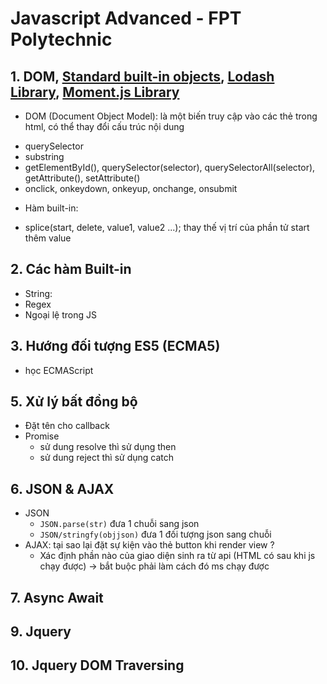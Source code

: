 # Javascript Advanced - FPT Polytechnic

## 1. DOM, [Standard built-in objects](https://developer.mozilla.org/vi/docs/Web/JavaScript/Reference/Global_Objects), [Lodash Library](https://lodash.com/), [Moment.js Library](https://momentjs.com/)

-   DOM (Document Object Model): là một biến truy cập vào các thẻ trong html, có thể thay đổi cấu trúc nội dung

*   querySelector
*   substring
*   getElementById(), querySelector(selector), querySelectorAll(selector), getAttribute(), setAttribute()
*   onclick, onkeydown, onkeyup, onchange, onsubmit

-   Hàm built-in:

*   splice(start, delete, value1, value2 ...); thay thế vị trí của phần tử start thêm value

## 2. Các hàm Built-in

-   String:
-   Regex
-   Ngoại lệ trong JS

## 3. Hướng đối tượng ES5 (ECMA5)

-   học ECMAScript

## 5. Xử lý bất đồng bộ

-   Đặt tên cho callback
-   Promise
    -   sử dung resolve thì sử dụng then
    -   sử dung reject thì sử dụng catch

## 6. JSON & AJAX

-   JSON
    -   `JSON.parse(str)` đưa 1 chuỗi sang json
    -   `JSON/stringfy(objjson)` đưa 1 đối tượng json sang chuỗi
-   AJAX: tại sao lại đặt sự kiện vào thẻ button khi render view ?
    + Xác định phần nào của giao diện sinh ra từ api (HTML có sau khi js chạy được)
    -> bắt buộc phải làm cách đó ms chạy được
## 7. Async Await
## 9. Jquery
## 10. Jquery DOM Traversing
